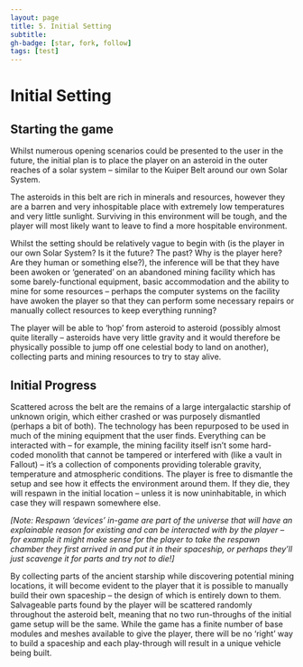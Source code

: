 ```yaml
---
layout: page
title: 5. Initial Setting
subtitle:
gh-badge: [star, fork, follow]
tags: [test]
---
```

# Initial Setting

## Starting the game

Whilst numerous opening scenarios could be presented to the user in the future, the initial plan is to place the player on an asteroid in the outer reaches of a solar system – similar to the Kuiper Belt around our own Solar System.

The asteroids in this belt are rich in minerals and resources, however they are a barren and very inhospitable place with extremely low temperatures and very little sunlight. Surviving in this environment will be tough, and the player will most likely want to leave to find a more hospitable environment.

Whilst the setting should be relatively vague to begin with (is the player in our own Solar System? Is it the future? The past? Why is the player here? Are they human or something else?), the inference will be that they have been awoken or ‘generated’ on an abandoned mining facility which has some barely-functional equipment, basic accommodation and the ability to mine for some resources – perhaps the computer systems on the facility have awoken the player so that they can perform some necessary repairs or manually collect resources to keep everything running?

The player will be able to ‘hop’ from asteroid to asteroid (possibly almost quite literally – asteroids have very little gravity and it would therefore be physically possible to jump off one celestial body to land on another), collecting parts and mining resources to try to stay alive.

## Initial Progress

Scattered across the belt are the remains of a large intergalactic starship of unknown origin, which either crashed or was purposely dismantled (perhaps a bit of both). The technology has been repurposed to be used in much of the mining equipment that the user finds. Everything can be interacted with – for example, the mining facility itself isn’t some hard-coded monolith that cannot be tampered or interfered with (like a vault in Fallout) – it’s a collection of components providing tolerable gravity, temperature and atmospheric conditions. The player is free to dismantle the setup and see how it effects the environment around them. If they die, they will respawn in the initial location – unless it is now uninhabitable, in which case they will respawn somewhere else.

_[Note: Respawn ‘devices’ in-game are part of the universe that will have an explainable reason for existing and can be interacted with by the player – for example it might make sense for the player to take the respawn chamber they first arrived in and put it in their spaceship, or perhaps they’ll just scavenge it for parts and try not to die!]_

By collecting parts of the ancient starship while discovering potential mining locations, it will become evident to the player that it is possible to manually build their own spaceship – the design of which is entirely down to them. Salvageable parts found by the player will be scattered randomly throughout the asteroid belt, meaning that no two run-throughs of the initial game setup will be the same. While the game has a finite number of base modules and meshes available to give the player, there will be no ‘right’ way to build a spaceship and each play-through will result in a unique vehicle being built.
